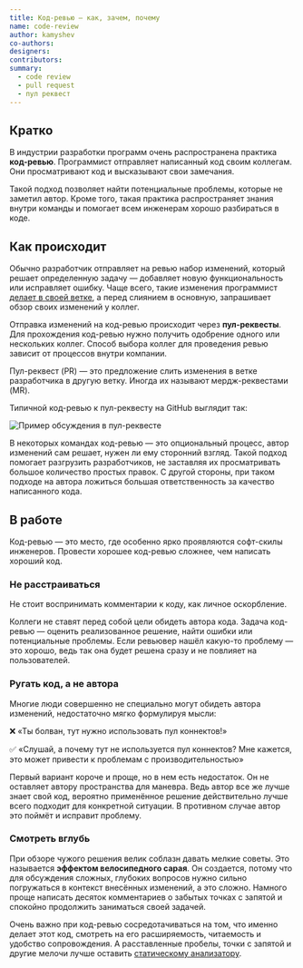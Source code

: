 ```yaml
---
title: Код-ревью — как, зачем, почему
name: code-review
author: kamyshev
co-authors:
designers:
contributors:
summary:
  - code review
  - pull request
  - пул реквест
---
```


## Кратко

В индустрии разработки программ очень распространена практика **код-ревью**. Программист отправляет написанный код своим коллегам. Они просматривают код и высказывают свои замечания.

Такой подход позволяет найти потенциальные проблемы, которые не заметил автор. Кроме того, такая практика распространяет знания внутри команды и помогает всем инженерам хорошо разбираться в коде.

## Как происходит

Обычно разработчик отправляет на ревью набор изменений, который решает определенную задачу — добавляет новую функциональность или исправляет ошибку. Чаще всего, такие изменения программист [делает в своей ветке](/posts/js/tools/version-control), а перед слиянием в основную, запрашивает обзор своих изменений у коллег.

Отправка изменений на код-ревью происходит через **пул-реквесты**. Для прохождения код-ревью нужно получить одобрение одного или нескольких коллег. Способ выбора коллег для проведения ревью зависит от процессов внутри компании.

Пул-реквест (PR) — это предложение слить изменения в ветке разработчика в другую ветку. Иногда их называют мердж-реквестами (MR).

Типичной код-ревью к пул-реквесту на GitHub выглядит так:

![Пример обсуждения в пул-реквесте](/assets/images/posts/js/code-review/example.png)

В некоторых командах код-ревью — это опциональный процесс, автор изменений сам решает, нужен ли ему сторонний взгляд. Такой подход помогает разгрузить разработчиков, не заставляя их просматривать большое количество простых правок. С другой стороны, при таком подходе на автора ложиться большая ответственность за качество написанного кода.

## В работе

Код-ревью — это место, где особенно ярко проявляются софт-скилы инженеров. Провести хорошее код-ревью сложнее, чем написать хороший код.

### Не расстраиваться

Не стоит воспринимать комментарии к коду, как личное оскорбление.

Коллеги не ставят перед собой цели обидеть автора кода. Задача код-ревью — оценить реализованное решение, найти ошибки или потенциальные проблемы. Если ревьювер нашёл какую-то проблему — это хорошо, ведь так она будет решена сразу и не повлияет на пользователей.

### Ругать код, а не автора

Многие люди совершенно не специально могут обидеть автора изменений, недостаточно мягко формулируя мысли:

❌ «Ты болван, тут нужно использовать пул коннектов!»

✅ «Слушай, а почему тут не используется пул коннектов? Мне кажется, это может привести к проблемам с производительностью»

Первый вариант короче и проще, но в нем есть недостаток. Он не оставляет автору пространства для маневра. Ведь автор все же лучше знает свой код, вероятно применённое решение действительно лучше всего подходит для конкретной ситуации. В противном случае автор это поймёт и исправит проблему.

### Смотреть вглубь

При обзоре чужого решения велик соблазн давать мелкие советы. Это называется **эффектом велосипедного сарая**. Он создается, потому что для обсуждения сложных, глубоких вопросов нужно сильно погружаться в контекст внесённых изменений, а это сложно. Намного проще написать десяток комментариев о забытых точках с запятой и спокойно продолжить заниматься своей задачей.

Очень важно при код-ревью сосредотачиваться на том, что именно делает этот код, смотреть на его расширяемость, читаемость и удобство сопровождения. А расставленные пробелы, точки с запятой и другие мелочи лучше оставить [статическому анализатору](/posts/js/tools/static-analysis).

